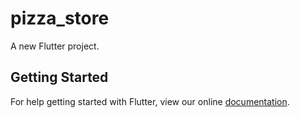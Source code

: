 # pizza_store

A new Flutter project.

## Getting Started

For help getting started with Flutter, view our online
[documentation](https://flutter.io/).
